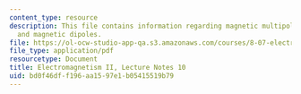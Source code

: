 ```yaml
---
content_type: resource
description: This file contains information regarding magnetic multipole expansion
  and magnetic dipoles.
file: https://ol-ocw-studio-app-qa.s3.amazonaws.com/courses/8-07-electromagnetism-ii-fall-2012/bd0f46dff196aa1597e1b05415519b79_MIT8_07F12_ln10.pdf
file_type: application/pdf
resourcetype: Document
title: Electromagnetism II, Lecture Notes 10
uid: bd0f46df-f196-aa15-97e1-b05415519b79
---
```

